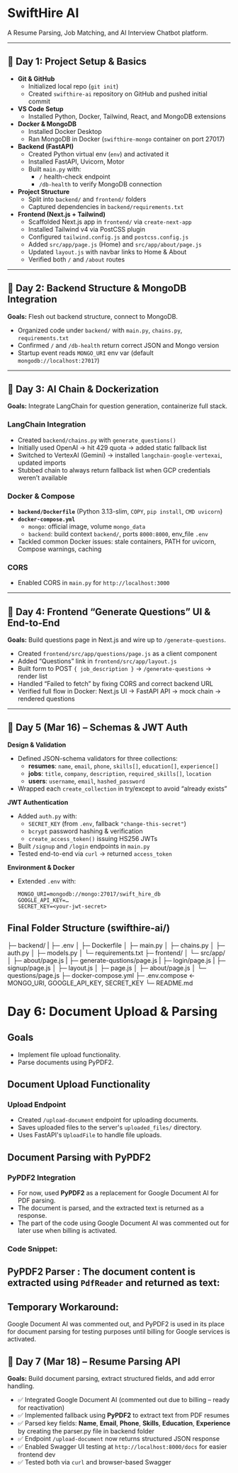 # SwiftHire AI

A Resume Parsing, Job Matching, and AI Interview Chatbot platform.

---

## 📅 Day 1: Project Setup & Basics

- **Git & GitHub**  
  - Initialized local repo (`git init`)  
  - Created `swifthire-ai` repository on GitHub and pushed initial commit  
- **VS Code Setup**  
  - Installed Python, Docker, Tailwind, React, and MongoDB extensions  
- **Docker & MongoDB**  
  - Installed Docker Desktop  
  - Ran MongoDB in Docker (`swifthire-mongo` container on port 27017)  
- **Backend (FastAPI)**  
  - Created Python virtual env (`env`) and activated it  
  - Installed FastAPI, Uvicorn, Motor  
  - Built `main.py` with:  
    - `/` health-check endpoint  
    - `/db-health` to verify MongoDB connection  
- **Project Structure**  
  - Split into `backend/` and `frontend/` folders  
  - Captured dependencies in `backend/requirements.txt`  
- **Frontend (Next.js + Tailwind)**  
  - Scaffolded Next.js app in `frontend/` via `create-next-app`  
  - Installed Tailwind v4 via PostCSS plugin  
  - Configured `tailwind.config.js` and `postcss.config.js`  
  - Added `src/app/page.js` (Home) and `src/app/about/page.js`  
  - Updated `layout.js` with navbar links to Home & About  
  - Verified both `/` and `/about` routes  

---

## 📅 Day 2: Backend Structure & MongoDB Integration

**Goals:** Flesh out backend structure, connect to MongoDB.

- Organized code under `backend/` with `main.py`, `chains.py`, `requirements.txt`  
- Confirmed `/` and `/db-health` return correct JSON and Mongo version  
- Startup event reads `MONGO_URI` env var (default `mongodb://localhost:27017`)  

---

## 📅 Day 3: AI Chain & Dockerization

**Goals:** Integrate LangChain for question generation, containerize full stack.

### LangChain Integration

- Created `backend/chains.py` with `generate_questions()`  
- Initially used OpenAI → hit 429 quota → added static fallback list  
- Switched to VertexAI (Gemini) → installed `langchain-google-vertexai`, updated imports  
- Stubbed chain to always return fallback list when GCP credentials weren’t available  

### Docker & Compose

- **`backend/Dockerfile`** (Python 3.13-slim, `COPY`, `pip install`, `CMD uvicorn`)  
- **`docker-compose.yml`**  
  - `mongo`: official image, volume `mongo_data`  
  - `backend`: build context `backend/`, ports `8000:8000`, env_file `.env`  
- Tackled common Docker issues: stale containers, PATH for uvicorn, Compose warnings, caching  

### CORS

- Enabled CORS in `main.py` for `http://localhost:3000`  

---

## 📅 Day 4: Frontend “Generate Questions” UI & End-to-End

**Goals:** Build questions page in Next.js and wire up to `/generate-questions`.

- Created `frontend/src/app/questions/page.js` as a client component  
- Added “Questions” link in `frontend/src/app/layout.js`  
- Built form to POST `{ job_description }` → `/generate-questions` → render list  
- Handled “Failed to fetch” by fixing CORS and correct backend URL  
- Verified full flow in Docker: Next.js UI → FastAPI API → mock chain → rendered questions  

---

## 📅 Day 5 (Mar 16) – Schemas & JWT Auth

**Design & Validation**  
- Defined JSON-schema validators for three collections:  
  - **resumes**: `name`, `email`, `phone`, `skills[]`, `education[]`, `experience[]`  
  - **jobs**: `title`, `company`, `description`, `required_skills[]`, `location`  
  - **users**: `username`, `email`, `hashed_password`  
- Wrapped each `create_collection` in try/except to avoid “already exists”

**JWT Authentication**  
- Added `auth.py` with:  
  - `SECRET_KEY` (from `.env`, fallback `"change-this-secret"`)  
  - `bcrypt` password hashing & verification  
  - `create_access_token()` issuing HS256 JWTs  
- Built `/signup` and `/login` endpoints in `main.py`  
- Tested end-to-end via `curl` → returned `access_token`

**Environment & Docker**  
- Extended `.env` with:  
  ```dotenv
  MONGO_URI=mongodb://mongo:27017/swift_hire_db
  GOOGLE_API_KEY=…
  SECRET_KEY=<your‐jwt‐secret>

## Final Folder Structure (swifthire-ai/)
├─ backend/
|  ├─ .env
│  ├─ Dockerfile
│  ├─ main.py
│  ├─ chains.py
│  ├─ auth.py
│  ├─ models.py
│  └─ requirements.txt
├─ frontend/
│  └─ src/app/
│     ├─ about/page.js
|     ├─ generate-qustions/page.js
|     ├─ login/page.js
|     ├─ signup/page.js
│     ├─ layout.js
│     ├─ page.js
│     ├─ about/page.js
│     └─ questions/page.js
├─ docker-compose.yml
├─ .env.compose           ← MONGO_URI, GOOGLE_API_KEY, SECRET_KEY
└─ README.md

# Day 6: Document Upload & Parsing

## Goals
- Implement file upload functionality.
- Parse documents using PyPDF2.

## Document Upload Functionality

### Upload Endpoint
- Created `/upload-document` endpoint for uploading documents.
- Saves uploaded files to the server's `uploaded_files/` directory.
- Uses FastAPI's `UploadFile` to handle file uploads.

## Document Parsing with PyPDF2

### PyPDF2 Integration
- For now, used **PyPDF2** as a replacement for Google Document AI for PDF parsing.
- The document is parsed, and the extracted text is returned as a response.
- The part of the code using Google Document AI was commented out for later use when billing is activated.

### Code Snippet: 
## PyPDF2 Parser : The document content is extracted using `PdfReader` and returned as text:

<!-- ```python
import PyPDF2

def parse_pdf(file_location):
    with open(file_location, "rb") as file:
        reader = PyPDF2.PdfReader(file)
        text = ""
        for page in reader.pages:
            text += page.extract_text()
    return text -->

## Temporary Workaround: 
Google Document AI was commented out, and PyPDF2 is used in its place for document parsing for testing purposes until billing for Google services is activated.


## 📅 Day 7 (Mar 18) – Resume Parsing API

**Goals:** Build document parsing, extract structured fields, and add error handling.

- ✅ Integrated Google Document AI (commented out due to billing – ready for reactivation)
- ✅ Implemented fallback using **PyPDF2** to extract text from PDF resumes
- ✅ Parsed key fields: **Name**, **Email**, **Phone**, **Skills**, **Education**, **Experience**  by creating the parser.py file in backend folder
- ✅ Endpoint `/upload-document` now returns structured JSON response
- ✅ Enabled Swagger UI testing at `http://localhost:8000/docs` for easier frontend dev
- ✅ Tested both via `curl` and browser-based Swagger